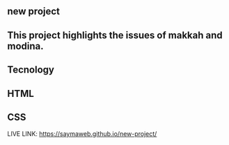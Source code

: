 ## new project
## This project highlights the issues of makkah and modina.
## Tecnology
## HTML
## CSS
LIVE LINK: https://saymaweb.github.io/new-project/
